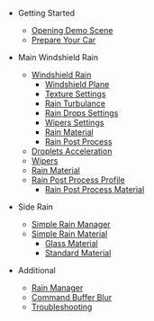 
- Getting Started

    - [Opening Demo Scene](OpenDemoScene.md)
    - [Prepare Your Car](PrepareCar.md)

- Main Windshield Rain
    - [Windshield Rain](WindshieldRain.md)
        - [Windshield Plane](WindshieldRain.md#Windshield-Plane)
        - [Texture Settings](WindshieldRain.md#Texture-Settings)
        - [Rain Turbulance](WindshieldRain.md#Rain-Turbulance)
        - [Rain Drops Settings](WindshieldRain.md#Rain-Drops-Settings)
        - [Wipers Settings](WindshieldRain.md#Wipers-Settings)
        - [Rain Material](WindshieldRain.md#Rain-Material)
        - [Rain Post Process](WindshieldRain.md#Rain-Post-Process)
    - [Droplets Acceleration](DropletsAcceleration.md)
    - [Wipers](Wipers.md)
    - [Rain Material](RainMaterial.md)
    - [Rain Post Process Profile](RainPostProcess.md)
        - [Rain Post Process Material](RainPostProcess.md#Rain-Post-Process-Material)

- Side Rain
    - [Simple Rain Manager](SimpleRainManager.md)
    - [Simple Rain Material](SimpleRainMaterial.md)
        - [Glass Material](SimpleRainMaterial.md#Glass-Material)
        - [Standard Material](SimpleRainMaterial.md#Standard-Material)

- Additional
    - [Rain Manager](RainManager.md)
    - [Command Buffer Blur](CommandBufferBlur.md)
    - [Troubleshooting](Troubleshooting.md)
